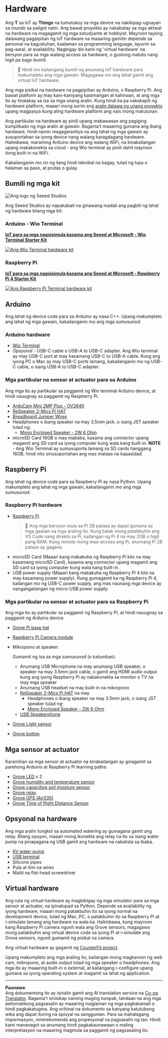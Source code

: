 <!--
CO_OP_TRANSLATOR_METADATA:
{
  "original_hash": "3dce18fab38adf93ff30b8c221b1eec5",
  "translation_date": "2025-08-27T20:36:38+00:00",
  "source_file": "hardware.md",
  "language_code": "tl"
}
-->
# Hardware

Ang **T** sa IoT ay **Things** na tumutukoy sa mga device na nakikipag-ugnayan sa mundo sa paligid natin. Ang bawat proyekto ay nakabatay sa mga aktwal na hardware na magagamit ng mga estudyante at hobbyist. Mayroon tayong dalawang pagpipilian ng IoT hardware na maaaring gamitin depende sa personal na kagustuhan, kaalaman sa programming language, layunin sa pag-aaral, at availability. Nagbigay din kami ng 'virtual hardware' na bersyon para sa mga walang access sa hardware, o gustong matuto nang higit pa bago bumili.

> 💁 Hindi mo kailangang bumili ng anumang IoT hardware para makumpleto ang mga gawain. Magagawa mo ang lahat gamit ang virtual IoT hardware.

Ang mga pisikal na hardware na pagpipilian ay Arduino, o Raspberry Pi. Ang bawat platform ay may kani-kaniyang kalamangan at kahinaan, at ang mga ito ay tinalakay sa isa sa mga unang aralin. Kung hindi ka pa nakakapili ng hardware platform, maaari mong suriin ang [aralin dalawa ng unang proyekto](./1-getting-started/lessons/2-deeper-dive/README.md) upang magpasya kung aling hardware platform ang nais mong matutunan.

Ang partikular na hardware ay pinili upang mabawasan ang pagiging kumplikado ng mga aralin at gawain. Bagama't maaaring gumana ang ibang hardware, hindi namin magagarantiya na ang lahat ng mga gawain ay susuportahan sa iyong device nang walang karagdagang hardware. Halimbawa, maraming Arduino device ang walang WiFi, na kinakailangan upang makakonekta sa cloud - ang Wio terminal ay pinili dahil mayroon itong built-in na WiFi.

Kakailanganin mo rin ng ilang hindi teknikal na bagay, tulad ng lupa o halaman sa paso, at prutas o gulay.

## Bumili ng mga kit

![Ang logo ng Seeed Studios](../../translated_images/seeed-logo.74732b6b482b6e8e8bdcc06f0541fc92b1dabf5e3e8f37afb91e04393a8cb977.tl.png)

Ang Seeed Studios ay napakabait na ginawang madali ang pagbili ng lahat ng hardware bilang mga kit:

### Arduino - Wio Terminal

**[IoT para sa mga nagsisimula kasama ang Seeed at Microsoft - Wio Terminal Starter Kit](https://www.seeedstudio.com/IoT-for-beginners-with-Seeed-and-Microsoft-Wio-Terminal-Starter-Kit-p-5006.html)**

[![Ang Wio Terminal hardware kit](../../translated_images/wio-hardware-kit.4c70c48b85e4283a1d73e248d87d49587c0cd077eeb69cb3eca803166f63c9a5.tl.png)](https://www.seeedstudio.com/IoT-for-beginners-with-Seeed-and-Microsoft-Wio-Terminal-Starter-Kit-p-5006.html)

### Raspberry Pi

**[IoT para sa mga nagsisimula kasama ang Seeed at Microsoft - Raspberry Pi 4 Starter Kit](https://www.seeedstudio.com/IoT-for-beginners-with-Seeed-and-Microsoft-Raspberry-Pi-Starter-Kit-p-5004.html)**

[![Ang Raspberry Pi Terminal hardware kit](../../translated_images/pi-hardware-kit.26dbadaedb7dd44c73b0131d5d68ea29472ed0a9744f90d5866c6d82f2d16380.tl.png)](https://www.seeedstudio.com/IoT-for-beginners-with-Seeed-and-Microsoft-Raspberry-Pi-Starter-Kit-p-5004.html)

## Arduino

Ang lahat ng device code para sa Arduino ay nasa C++. Upang makumpleto ang lahat ng mga gawain, kakailanganin mo ang mga sumusunod:

### Arduino hardware

* [Wio Terminal](https://www.seeedstudio.com/Wio-Terminal-p-4509.html)
* *Opsyonal* - USB-C cable o USB-A to USB-C adapter. Ang Wio terminal ay may USB-C port at may kasamang USB-C to USB-A cable. Kung ang iyong PC o Mac ay may USB-C ports lamang, kakailanganin mo ng USB-C cable, o isang USB-A to USB-C adapter.

### Mga partikular na sensor at actuator para sa Arduino

Ang mga ito ay partikular sa paggamit ng Wio terminal Arduino device, at hindi nauugnay sa paggamit ng Raspberry Pi.

* [ArduCam Mini 2MP Plus - OV2640](https://www.arducam.com/product/arducam-2mp-spi-camera-b0067-arduino/)
* [ReSpeaker 2-Mics Pi HAT](https://www.seeedstudio.com/ReSpeaker-2-Mics-Pi-HAT.html)
* [Breadboard Jumper Wires](https://www.seeedstudio.com/Breadboard-Jumper-Wire-Pack-241mm-200mm-160mm-117m-p-234.html)
* Headphones o ibang speaker na may 3.5mm jack, o isang JST speaker tulad ng:
  * [Mono Enclosed Speaker - 2W 6 Ohm](https://www.seeedstudio.com/Mono-Enclosed-Speaker-2W-6-Ohm-p-2832.html)
* microSD Card 16GB o mas mababa, kasama ang connector upang magamit ang SD card sa iyong computer kung wala kang built-in. **NOTE** - Ang Wio Terminal ay sumusuporta lamang sa SD cards hanggang 16GB, hindi nito sinusuportahan ang mas mataas na kapasidad.

## Raspberry Pi

Ang lahat ng device code para sa Raspberry Pi ay nasa Python. Upang makumpleto ang lahat ng mga gawain, kakailanganin mo ang mga sumusunod:

### Raspberry Pi hardware

* [Raspberry Pi](https://www.raspberrypi.org/products/raspberry-pi-4-model-b/)
  > 💁 Ang mga bersyon mula sa Pi 2B pataas ay dapat gumana sa mga gawain sa mga araling ito. Kung balak mong patakbuhin ang VS Code nang direkta sa Pi, kailangan ng Pi 4 na may 2GB o higit pang RAM. Kung remote mong maa-access ang Pi, anumang Pi 2B pataas ay gagana.
* microSD Card (Maaari kang makakuha ng Raspberry Pi kits na may kasamang microSD Card), kasama ang connector upang magamit ang SD card sa iyong computer kung wala kang built-in.
* USB power supply (Maaari kang makakuha ng Raspberry Pi 4 kits na may kasamang power supply). Kung gumagamit ka ng Raspberry Pi 4, kailangan mo ng USB-C power supply, ang mas naunang mga device ay nangangailangan ng micro-USB power supply.

### Mga partikular na sensor at actuator para sa Raspberry Pi

Ang mga ito ay partikular sa paggamit ng Raspberry Pi, at hindi nauugnay sa paggamit ng Arduino device.

* [Grove Pi base hat](https://www.seeedstudio.com/Grove-Base-Hat-for-Raspberry-Pi.html)
* [Raspberry Pi Camera module](https://www.raspberrypi.org/products/camera-module-v2/)
* Mikropono at speaker:

  Gumamit ng isa sa mga sumusunod (o katumbas):
  * Anumang USB Microphone na may anumang USB speaker, o speaker na may 3.5mm jack cable, o gamit ang HDMI audio output kung ang iyong Raspberry Pi ay nakakonekta sa monitor o TV na may mga speaker
  * Anumang USB headset na may built-in na mikropono
  * [ReSpeaker 2-Mics Pi HAT](https://www.seeedstudio.com/ReSpeaker-2-Mics-Pi-HAT.html) na may
    * Headphones o ibang speaker na may 3.5mm jack, o isang JST speaker tulad ng:
    * [Mono Enclosed Speaker - 2W 6 Ohm](https://www.seeedstudio.com/Mono-Enclosed-Speaker-2W-6-Ohm-p-2832.html)
  * [USB Speakerphone](https://www.amazon.com/USB-Speakerphone-Conference-Business-Microphones/dp/B07Q3D7F8S/ref=sr_1_1?dchild=1&keywords=m0&qid=1614647389&sr=8-1)
* [Grove Light sensor](https://www.seeedstudio.com/Grove-Light-Sensor-v1-2-LS06-S-phototransistor.html)
* [Grove button](https://www.seeedstudio.com/Grove-Button.html)

## Mga sensor at actuator

Karamihan sa mga sensor at actuator na kinakailangan ay ginagamit sa parehong Arduino at Raspberry Pi learning paths:

* [Grove LED](https://www.seeedstudio.com/Grove-LED-Pack-p-4364.html) x 2
* [Grove humidity and temperature sensor](https://www.seeedstudio.com/Grove-Temperature-Humidity-Sensor-DHT11.html)
* [Grove capacitive soil moisture sensor](https://www.seeedstudio.com/Grove-Capacitive-Moisture-Sensor-Corrosion-Resistant.html)
* [Grove relay](https://www.seeedstudio.com/Grove-Relay.html)
* [Grove GPS (Air530)](https://www.seeedstudio.com/Grove-GPS-Air530-p-4584.html)
* [Grove Time of flight Distance Sensor](https://www.seeedstudio.com/Grove-Time-of-Flight-Distance-Sensor-VL53L0X.html)

## Opsyonal na hardware

Ang mga aralin tungkol sa automated watering ay gumagana gamit ang relay. Bilang opsyon, maaari mong ikonekta ang relay na ito sa isang water pump na pinapagana ng USB gamit ang hardware na nakalista sa ibaba.

* [6V water pump](https://www.seeedstudio.com/6V-Mini-Water-Pump-p-1945.html)
* [USB terminal](https://www.adafruit.com/product/3628)
* Silicone pipes
* Pula at itim na wires
* Maliit na flat-head screwdriver

## Virtual hardware

Ang ruta ng virtual hardware ay magbibigay ng mga simulator para sa mga sensor at actuator, na ipinatupad sa Python. Depende sa availability ng iyong hardware, maaari mong patakbuhin ito sa iyong normal na development device, tulad ng Mac, PC, o patakbuhin ito sa Raspberry Pi at i-simulate lamang ang hardware na wala ka. Halimbawa, kung mayroon kang Raspberry Pi camera ngunit wala ang Grove sensors, magagawa mong patakbuhin ang virtual device code sa iyong Pi at i-simulate ang Grove sensors, ngunit gumamit ng pisikal na camera.

Ang virtual hardware ay gagamit ng [CounterFit project](https://github.com/CounterFit-IoT/CounterFit).

Upang makumpleto ang mga araling ito, kailangan mong magkaroon ng web cam, mikropono, at audio output tulad ng mga speaker o headphones. Ang mga ito ay maaaring built-in o external, at kailangang i-configure upang gumana sa iyong operating system at magamit sa lahat ng application.

---

**Paunawa**:  
Ang dokumentong ito ay isinalin gamit ang AI translation service na [Co-op Translator](https://github.com/Azure/co-op-translator). Bagama't sinisikap naming maging tumpak, tandaan na ang mga awtomatikong pagsasalin ay maaaring maglaman ng mga pagkakamali o hindi pagkakatugma. Ang orihinal na dokumento sa kanyang katutubong wika ang dapat ituring na opisyal na sanggunian. Para sa mahalagang impormasyon, inirerekomenda ang propesyonal na pagsasalin ng tao. Hindi kami mananagot sa anumang hindi pagkakaunawaan o maling interpretasyon na maaaring magmula sa paggamit ng pagsasaling ito.